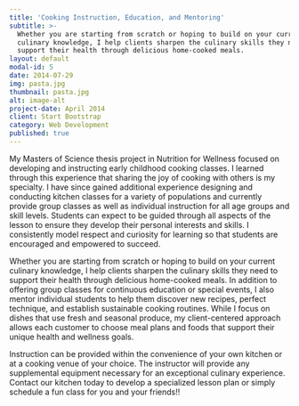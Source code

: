 ```yaml
---
title: 'Cooking Instruction, Education, and Mentoring'
subtitle: >-
  Whether you are starting from scratch or hoping to build on your current
  culinary knowledge, I help clients sharpen the culinary skills they need to
  support their health through delicious home-cooked meals.
layout: default
modal-id: 5
date: 2014-07-29
img: pasta.jpg
thumbnail: pasta.jpg
alt: image-alt
project-date: April 2014
client: Start Bootstrap
category: Web Development
published: true
---
```


My Masters of Science thesis project in Nutrition for Wellness focused on developing and instructing early childhood cooking classes. I learned through this experience that sharing the joy of cooking with others is my specialty. I have since gained additional experience designing and conducting kitchen classes for a variety of populations and currently provide group classes as well as individual instruction for all age groups and skill levels. Students can expect to be guided through all aspects of the lesson to ensure they develop their personal interests and skills. I consistently model respect and curiosity for learning so that students are encouraged and empowered to succeed.


Whether you are starting from scratch or hoping to build on your current culinary knowledge, I help clients sharpen the culinary skills they need to support their health through delicious home-cooked meals. In addition to offering group classes for continuous education or special events, I also mentor individual students to help them discover new recipes, perfect technique, and establish sustainable cooking routines. While I focus on dishes that use fresh and seasonal produce, my client-centered approach allows each customer to choose meal plans and foods that support their unique health and wellness goals.


Instruction can be provided within the convenience of your own kitchen or at a cooking venue of your choice. The instructor will provide any supplemental equipment necessary for an exceptional culinary experience. Contact our kitchen today to develop a specialized lesson plan or simply schedule a fun class for you and your friends!!

<div class="image-gallery">
  <img src="img/cooking-instruction/1.jpg" alt="">
  <img src="img/cooking-instruction/2.jpg" alt="">
  <img src="img/cooking-instruction/3.jpg" alt="">
  <img src="img/cooking-instruction/4.jpg" alt="">
  <img src="img/cooking-instruction/5.jpg" alt="">
  <img src="img/cooking-instruction/6.jpg" alt="">
  <img src="img/cooking-instruction/7.jpg" alt="">
  <img src="img/cooking-instruction/8.jpg" alt="">
  <img src="img/cooking-instruction/9.jpg" alt="">
  <img src="img/cooking-instruction/10.jpg" alt="">
  <img src="img/cooking-instruction/11.jpg" alt="">
  <img src="img/cooking-instruction/12.jpg" alt="">
</div>
